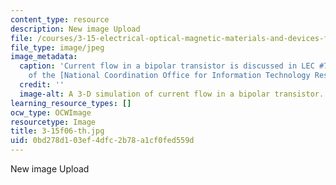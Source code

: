 ```yaml
---
content_type: resource
description: New image Upload
file: /courses/3-15-electrical-optical-magnetic-materials-and-devices-fall-2006/0bd278d103ef4dfc2b78a1cf0fed559d_3-15f06-th.jpg
file_type: image/jpeg
image_metadata:
  caption: 'Current flow in a bipolar transistor is discussed in LEC #7. (Image courtesy
    of the [National Coordination Office for Information Technology Research and Development](http://www.nitrd.gov/).)'
  credit: ''
  image-alt: A 3-D simulation of current flow in a bipolar transistor.
learning_resource_types: []
ocw_type: OCWImage
resourcetype: Image
title: 3-15f06-th.jpg
uid: 0bd278d1-03ef-4dfc-2b78-a1cf0fed559d
---
```

New image Upload

